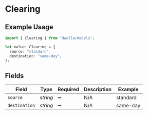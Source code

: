 # Clearing

## Example Usage

```typescript
import { Clearing } from "dwolla/models";

let value: Clearing = {
  source: "standard",
  destination: "same-day",
};
```

## Fields

| Field              | Type               | Required           | Description        | Example            |
| ------------------ | ------------------ | ------------------ | ------------------ | ------------------ |
| `source`           | *string*           | :heavy_minus_sign: | N/A                | standard           |
| `destination`      | *string*           | :heavy_minus_sign: | N/A                | same-day           |